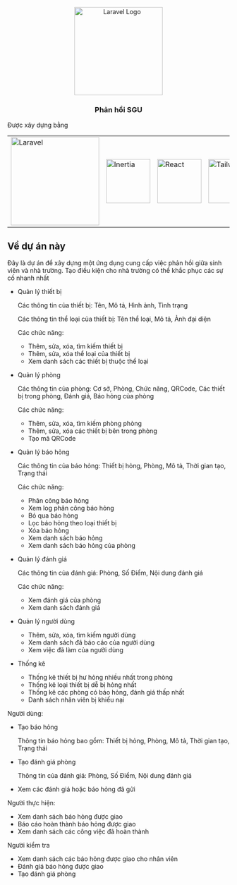 <p align="center"><a href="https://laravel.com" target="_blank"><img src="https://ttcntt.sgu.edu.vn/wp-content/uploads/2018/11/SGU-LOGO.png" width="200" alt="Laravel Logo"></a></p>
<h3  align="center">Phản hồi SGU</h3>

<p>Được xây dựng bằng</p>
<table>
  <tr>
    <td valign="center">
        <img src="https://media.licdn.com/dms/image/D5612AQGfmy6NPGnt1w/article-cover_image-shrink_600_2000/0/1677779939155?e=2147483647&v=beta&t=sVIWSwY1JeDEVkYJtAl8PSRy_4TSOaolndjmzIUZxuk" width="200"                    alt="Laravel">
    </td>
    <td valign="center">
        <img src="https://avatars.githubusercontent.com/u/47703742?s=280&v=4" width="100" alt="Inertia">
    </td>
    <td valign="center">
        <img src="https://upload.wikimedia.org/wikipedia/commons/thumb/a/a7/React-icon.svg/1200px-React-icon.svg.png" width="100" alt="React">
    </td>
    <td valign="center">
        <img src="https://upload.wikimedia.org/wikipedia/commons/thumb/d/d5/Tailwind_CSS_Logo.svg/2560px-Tailwind_CSS_Logo.svg.png" width="100" alt="Tailwind">
    </td>
  </tr>
</table>

## Về dự án này

Đây là dự án để xây dựng một ứng dụng cung cấp việc phản hồi giữa sinh viên và nhà trường. Tạo điều kiện cho nhà trường có thể khắc phục các sự cố nhanh nhất
- Quản lý thiết bị
    
    Các thông tin của thiết bị: Tên, Mô tả, Hình ảnh, Tình trạng
    
    Các thông tin thể loại của thiết bị: Tên thể loại, Mô tả, Ảnh đại diện
    
    Các chức năng:
    
    - Thêm, sửa, xóa, tìm kiếm thiết bị
    - Thêm, sửa, xóa thể loại của thiết bị
    - Xem danh sách các thiết bị thuộc thể loại
- Quản lý phòng
    
    Các thông tin của phòng: Cơ sở, Phòng, Chức năng, QRCode, Các thiết bị trong phòng, Đánh giá, Báo hỏng của phòng
    
    Các chức năng: 
    
    - Thêm, sửa, xóa, tìm kiếm phòng phòng
    - Thêm, sửa, xóa các thiết bị bên trong phòng
    - Tạo mã QRCode
- Quản lý báo hỏng
    
    Các thông tin của báo hỏng: Thiết bị hỏng, Phòng, Mô tả, Thời gian tạo, Trạng thái
    
    Các chức năng:
    
    - Phân công báo hỏng
    - Xem log phân công báo hỏng
    - Bỏ qua báo hỏng
    - Lọc báo hỏng theo loại thiết bị
    - Xóa báo hỏng
    - Xem danh sách báo hỏng
    - Xem danh sách báo hỏng của phòng
- Quản lý đánh giá
    
    Các thông tin của đánh giá: Phòng, Số Điểm, Nội dung đánh giá
    
    Các chức năng:
    
    - Xem đánh giá của phòng
    - Xem danh sách đánh giá
- Quản lý người dùng
    - Thêm, sửa, xóa, tìm kiếm người dùng
    - Xem danh sách đã báo cáo của người dùng
    - Xem việc đã làm của người dùng
- Thống kê
    - Thống kê thiết bị hư hỏng nhiều nhất trong phòng
    - Thống kê loại thiết bị dễ bị hỏng nhất
    - Thống kê các phòng có báo hỏng, đánh giá thấp nhất
    - Danh sách nhân viên bị khiếu nại

Người dùng:

- Tạo báo hỏng
    
    Thông tin báo hỏng bao gồm: Thiết bị hỏng, Phòng, Mô tả, Thời gian tạo, Trạng thái
    
- Tạo đánh giá phòng
    
    Thông tin của đánh giá: Phòng, Số Điểm, Nội dung đánh giá
    
- Xem các đánh giá hoặc báo hỏng đã gửi

Người thực hiện:

- Xem danh sách báo hỏng được giao
- Báo cáo hoàn thành báo hỏng được giao
- Xem danh sách các công việc đã hoàn thành

Người kiểm tra

- Xem danh sách các báo hỏng được giao cho nhân viên
- Đánh giá báo hỏng được giao
- Tạo đánh giá phòng
